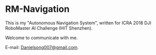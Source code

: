 # RM-Navigation
This is my "Autonomous Navigation System", written for ICRA 2018 DJI RoboMaster AI Challenge (HIT Shenzhen).

Welcome to communicate with me.

E-mail: Danielsong007@gmail.com.
